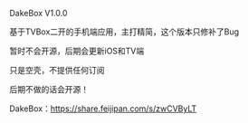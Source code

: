 DakeBox V1.0.0

基于TVBox二开的手机端应用，主打精简，这个版本只修补了Bug

暂时不会开源，后期会更新iOS和TV端

只是空壳，不提供任何订阅

后期不做的话会开源！

DakeBox：https://share.feijipan.com/s/zwCVByLT
